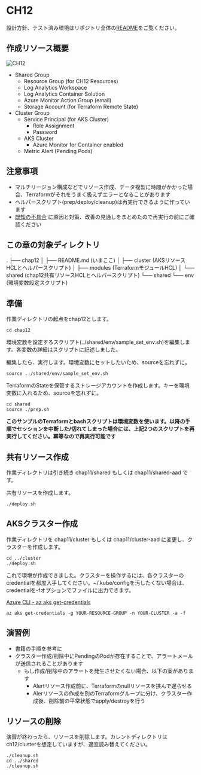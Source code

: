# CH12

設計方針、テスト済み環境はリポジトリ全体の[README](https://github.com/ToruMakabe/Understanding-K8s)をご覧ください。

## 作成リソース概要

![CH12](https://github.com/ToruMakabe/Understanding-K8s/blob/master/pics/ch12.jpg?raw=true "CH12")

* Shared Group
  * Resource Group (for CH12 Resources)
  * Log Analytics Workspace
  * Log Analytics Container Solution
  * Azure Monitor Action Group (email)
  * Storage Account (for Terraform Remote State)
* Cluster Group
  * Service Principal (for AKS Cluster)
    * Role Assignment
    * Password
  * AKS Cluster
    * Azure Monitor for Container enabled
  * Metric Alert (Pending Pods)

## 注意事項

* マルチリージョン構成などでリソース作成、データ複製に時間がかかった場合、Terraformがそれをうまく扱えずエラーとなることがあります
* ヘルパースクリプト(prep/deploy/cleanup)は再実行できるように作っています
* [既知の不具合][link_known_issue] に原因と対策、改善の見通しをまとめたので再実行の前にご確認ください

[link_known_issue]: https://github.com/ToruMakabe/Understanding-K8s/blob/master/README.md#known_issue

## この章の対象ディレクトリ

.
├── chap12
│   ├── README.md (いまここ)
│   ├── cluster (AKSリソースHCLとヘルパースクリプト)
│   ├── modules (TerraformモジュールHCL)
│   └── shared (chap12共有リソースHCLとヘルパースクリプト)
└── shared
    └── env (環境変数設定スクリプト)

## 準備

作業ディレクトリの起点をchap12とします。

```
cd chap12
```

環境変数を設定するスクリプト(../shared/env/sample_set_env.sh)を編集します。各変数の詳細はスクリプトに記述しました。

編集したら、実行します。環境変数にセットしたいため、sourceを忘れずに。

```
source ../shared/env/sample_set_env.sh
```

TerraformのStateを保管するストレージアカウントを作成します。キーを環境変数に入れるため、sourceを忘れずに。

```
cd shared
source ./prep.sh
```

__このサンプルのTerraformとbashスクリプトは環境変数を使います。以降の手順でセッションを中断した/切れてしまった場合には、上記2つのスクリプトを再実行してください。冪等なので再実行可能です__

## 共有リソース作成

作業ディレクトリは引き続き chap11/shared もしくは chap11/shared-aad です。

共有リソースを作成します。

```
./deploy.sh
```

## AKSクラスター作成

作業ディレクトリを chap11/cluster もしくは chap11/cluster-aad に変更し、クラスターを作成します。

```
cd ../cluster
./deploy.sh
```

これで環境が作成できました。クラスターを操作するには、各クラスターのcredentialを都度入手してください。~/.kube/configを汚したくない場合は、credentialを-fオプションでファイルに出力できます。

[Azure CLI - az aks get-credentials](https://docs.microsoft.com/en-us/cli/azure/aks?view=azure-cli-latest#az-aks-get-credentials)

```
az aks get-credentials -g YOUR-RESOURCE-GROUP -n YOUR-CLUSTER -a -f
```

## 演習例

* 書籍の手順を参考に
* クラスター作成/削除中にPendingのPodが存在することで、アラートメールが送信されることがあります
  * もし作成/削除中のアラートを発生させたくない場合、以下の案があります
    * Alertリソース作成前に、Terraformのnullリソースを挟んで遅らせる
    * Alerリソースの作成を別のTerraformグループに分け、クラスター作成後、削除前の平常状態でapply/destroyを行う

## リソースの削除

演習が終わったら、リソースを削除します。カレントディレクトリはch12/clusterを想定していますが、適宜読み替えてください。

```
./cleanup.sh
cd ../shared
./cleanup.sh
```